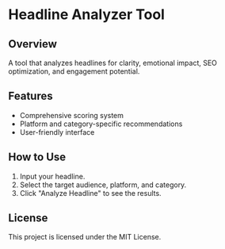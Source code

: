 # Headline Analyzer Tool

## Overview
A tool that analyzes headlines for clarity, emotional impact, SEO optimization, and engagement potential.

## Features
- Comprehensive scoring system
- Platform and category-specific recommendations
- User-friendly interface

## How to Use
1. Input your headline.
2. Select the target audience, platform, and category.
3. Click "Analyze Headline" to see the results.

## License
This project is licensed under the MIT License.
